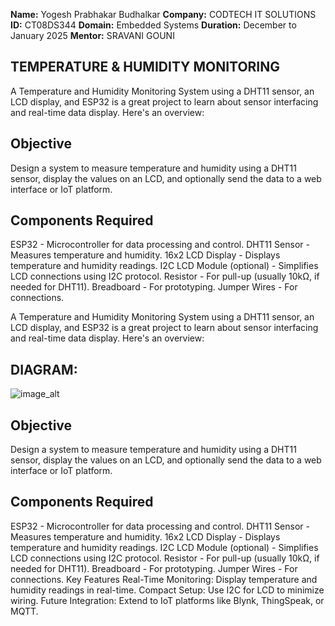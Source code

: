 **Name:**    Yogesh Prabhakar Budhalkar
**Company:** CODTECH IT SOLUTIONS
**ID:**      CT08DS344
**Domain:**  Embedded Systems
**Duration:** December to January 2025
**Mentor:**   SRAVANI GOUNI

## TEMPERATURE & HUMIDITY MONITORING 
A Temperature and Humidity Monitoring System using a DHT11 sensor, an LCD display, and ESP32 is a great project to learn about sensor interfacing and real-time data display. Here's an overview:

## Objective
Design a system to measure temperature and humidity using a DHT11 sensor, display the values on an LCD, and optionally send the data to a web interface or IoT platform.

## Components Required
ESP32 - Microcontroller for data processing and control.
DHT11 Sensor - Measures temperature and humidity.
16x2 LCD Display - Displays temperature and humidity readings.
I2C LCD Module (optional) - Simplifies LCD connections using I2C protocol.
Resistor - For pull-up (usually 10kΩ, if needed for DHT11).
Breadboard - For prototyping.
Jumper Wires - For connections.


A Temperature and Humidity Monitoring System using a DHT11 sensor, an LCD display, and ESP32 is a great project to learn about sensor interfacing and real-time data display. Here's an overview:

## DIAGRAM:
![image_alt]()

## Objective
Design a system to measure temperature and humidity using a DHT11 sensor, display the values on an LCD, and optionally send the data to a web interface or IoT platform.

## Components Required
ESP32 - Microcontroller for data processing and control.
DHT11 Sensor - Measures temperature and humidity.
16x2 LCD Display - Displays temperature and humidity readings.
I2C LCD Module (optional) - Simplifies LCD connections using I2C protocol.
Resistor - For pull-up (usually 10kΩ, if needed for DHT11).
Breadboard - For prototyping.
Jumper Wires - For connections.
Key Features
Real-Time Monitoring: Display temperature and humidity readings in real-time.
Compact Setup: Use I2C for LCD to minimize wiring.
Future Integration: Extend to IoT platforms like Blynk, ThingSpeak, or MQTT.
